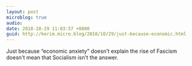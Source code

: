 ```yaml
---
layout: post
microblog: true
audio: 
date: 2018-10-29 11:03:57 +0800
guid: http://kerim.micro.blog/2018/10/29/just-because-economic.html
---
```

Just because “economic anxiety" doesn't explain the rise of Fascism doesn't mean that Socialism isn't the answer.
